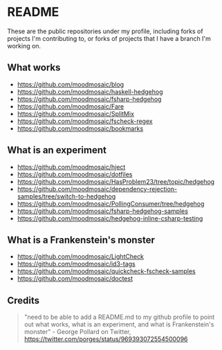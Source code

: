 # README

These are the public repositories under my profile, including forks of projects I'm contributing to, or forks of projects that I have a branch I'm working on.

## What works
- https://github.com/moodmosaic/blog
- https://github.com/moodmosaic/haskell-hedgehog
- https://github.com/moodmosaic/fsharp-hedgehog
- https://github.com/moodmosaic/Fare
- https://github.com/moodmosaic/SplitMix
- https://github.com/moodmosaic/fscheck-regex
- https://github.com/moodmosaic/bookmarks

## What is an experiment
- https://github.com/moodmosaic/hject
- https://github.com/moodmosaic/dotfiles
- https://github.com/moodmosaic/HasProblem23/tree/topic/hedgehog
- https://github.com/moodmosaic/dependency-rejection-samples/tree/switch-to-hedgehog
- https://github.com/moodmosaic/PollingConsumer/tree/hedgehog
- https://github.com/moodmosaic/fsharp-hedgehog-samples
- https://github.com/moodmosaic/hedgehog-inline-csharp-testing

## What is a Frankenstein's monster
- https://github.com/moodmosaic/LightCheck
- https://github.com/moodmosaic/id3-tags
- https://github.com/moodmosaic/quickcheck-fscheck-samples
- https://github.com/moodmosaic/doctest

## Credits

>"need to be able to add a README.md to my github profile to point out what works, what is an experiment, and what is Frankenstein's monster" - George Pollard on Twitter, https://twitter.com/porges/status/969393072554500096
